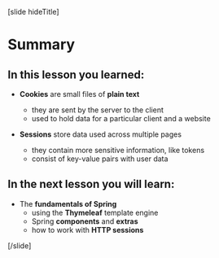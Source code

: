 [slide hideTitle]

# Summary

## In this lesson you learned:

- **Cookies** are small files of **plain text**
    * they are sent by the server to the client
    * used to hold data for a particular client and a website

- **Sessions** store data used across multiple pages
    * they contain more sensitive information, like tokens
    * consist of key-value pairs with user data

## In the next lesson you will learn:

- The **fundamentals of Spring**
    * using the **Thymeleaf** template engine
    * Spring **components** and **extras**
    * how to work with **HTTP sessions**

[/slide]

